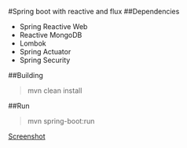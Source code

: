 #Spring boot with reactive and flux
##Dependencies
- Spring Reactive Web
- Reactive MongoDB
- Lombok
- Spring Actuator
- Spring Security

##Building
> mvn clean install

##Run
> mvn spring-boot:run

[Screenshot](reactive-spring.png)